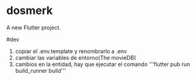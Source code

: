 # dosmerk

A new Flutter project.

#dev
1. copiar el .env.template y renombrarlo a .env
2. cambiar las variables de entorno(The movieDB)
3. cambios en la entidad, hay que ejecutar el comando '''flutter pub run build_runner build'''
